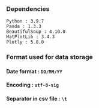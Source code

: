 ### Dependencies ###
```
Python : 3.9.7
Panda : 1.3.3
BeautifulSoup : 4.10.0
MatPlotLib : 3.4.3
Plotly : 5.8.0
```
### Format used for data storage ###

#### Date format : `DD/MM/YY` ####


#### Encoding : `utf-8-sig` ####
#### Separator in csv file : `\t` ####


